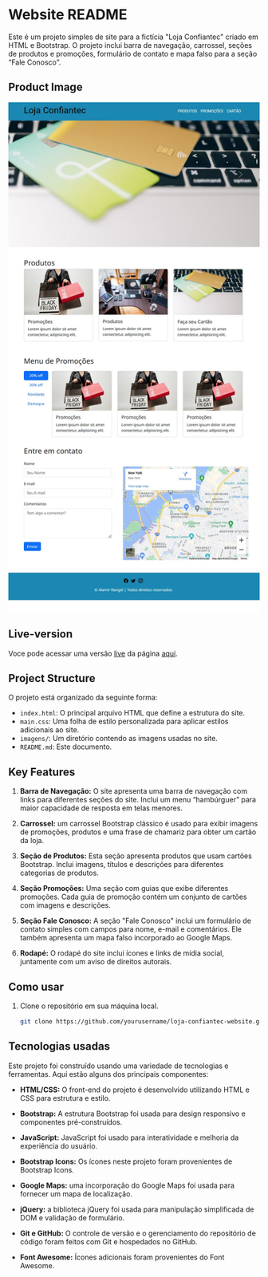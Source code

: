 # Website README

Este é um projeto simples de site para a fictícia "Loja Confiantec" criado em HTML e Bootstrap. O projeto inclui barra de navegação, carrossel, seções de produtos e promoções, formulário de contato e mapa falso para a seção “Fale Conosco”.

## Product Image
![Imagem da pagina](https://raw.githubusercontent.com/onlybruno/ala-website/docs/docs/main_page.jpg)


## Live-version 
Voce pode acessar uma versão [live](https://ala-website-wine.vercel.app/) da página [aqui](https://ala-website-wine.vercel.app/).

## Project Structure

O projeto está organizado da seguinte forma:

- `index.html`: O principal arquivo HTML que define a estrutura do site.
- `main.css`: Uma folha de estilo personalizada para aplicar estilos adicionais ao site.
- `imagens/`: Um diretório contendo as imagens usadas no site.
- `README.md`: Este documento.

## Key Features

1. **Barra de Navegação:** O site apresenta uma barra de navegação com links para diferentes seções do site. Inclui um menu “hambúrguer” para maior capacidade de resposta em telas menores.

2. **Carrossel:** um carrossel Bootstrap clássico é usado para exibir imagens de promoções, produtos e uma frase de chamariz para obter um cartão da loja.

3. **Seção de Produtos:** Esta seção apresenta produtos que usam cartões Bootstrap. Inclui imagens, títulos e descrições para diferentes categorias de produtos.

4. **Seção Promoções:** Uma seção com guias que exibe diferentes promoções. Cada guia de promoção contém um conjunto de cartões com imagens e descrições.

5. **Seção Fale Conosco:** A seção "Fale Conosco" inclui um formulário de contato simples com campos para nome, e-mail e comentários. Ele também apresenta um mapa falso incorporado ao Google Maps.

6. **Rodapé:** O rodapé do site inclui ícones e links de mídia social, juntamente com um aviso de direitos autorais.

## Como usar

1. Clone o repositório em sua máquina local.

   ```bash
   git clone https://github.com/yourusername/loja-confiantec-website.git


## Tecnologias usadas

Este projeto foi construído usando uma variedade de tecnologias e ferramentas. Aqui estão alguns dos principais componentes:

- **HTML/CSS:** O front-end do projeto é desenvolvido utilizando HTML e CSS para estrutura e estilo.

- **Bootstrap:** A estrutura Bootstrap foi usada para design responsivo e componentes pré-construídos.

- **JavaScript:** JavaScript foi usado para interatividade e melhoria da experiência do usuário.

- **Bootstrap Icons:** Os ícones neste projeto foram provenientes de Bootstrap Icons.

- **Google Maps:** uma incorporação do Google Maps foi usada para fornecer um mapa de localização.

- **jQuery:** a biblioteca jQuery foi usada para manipulação simplificada de DOM e validação de formulário.

- **Git e GitHub:** O controle de versão e o gerenciamento do repositório de código foram feitos com Git e hospedados no GitHub.

- **Font Awesome:** Ícones adicionais foram provenientes do Font Awesome.